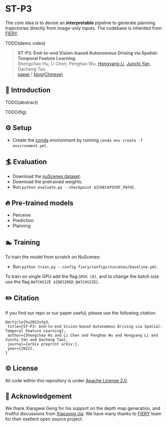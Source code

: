 # ST-P3

The core idea is to devise an **interpretable** pipeline to generate planning trajectories directly from image-only inputs. The codebase is inherited from [FIERY](https://github.com/wayveai/fiery).

TODO(demo video)

> **ST-P3: End-to-end Vision-based Autonomous Driving via Spatial-Temporal Feature Learning**  
> Shengchao Hu, Li Chen, Penghao Wu, [Hongyang Li](https://lihongyang.info/), [Junchi Yan](https://thinklab.sjtu.edu.cn/), Dacheng Tao.       
> [paper](https://arxiv.org/abs/) | [blog(Chinese)]()

## 🚗 Introduction

TODO(abstract)

TODO(fig)

## ⚙ Setup
- Create the [conda](https://docs.conda.io/en/latest/miniconda.html) environment by running `conda env create -f environment.yml`.

## 🏄 Evaluation
- Download the [nuScenes dataset](https://www.nuscenes.org/download).
- Download the pretrained weights.
- Run `python evaluate.py --checkpoint ${CHECKPOINT_PATH}`.

## 🔥 Pre-trained models
- Perceive
- Prediction
- Planning

## 🏊 Training
To train the model from scratch on NuScenes:
- Run `python train.py --config fiery/configs/nuscenes/baseline.yml`.

To train on single GPU add the flag `GPUS [0]`, and to change the batch size use the flag `BATCHSIZE ${DESIRED_BATCHSIZE}`.

## ✏️ Citation

If you find our repo or our paper useful, please use the following citation:

```
@article{hu2022stp3,
 title={ST-P3: End-to-end Vision-based Autonomous Driving via Spatial-Temporal Feature Learning}, 
 author={Shengchao Hu and Li Chen and Penghao Wu and Hongyang Li and Junchi Yan and Dacheng Tao},
 journal={arXiv preprint arXiv:},
 year={2022},
}
```

## ©️ License
All code within this repository is under [Apache License 2.0](https://www.apache.org/licenses/LICENSE-2.0).

## 🙌 Acknowledgement
We thank Xiangwei Geng for his support on the depth map generation, and fruitful discussions from [Xiaosong Jia](https://jiaxiaosong1002.github.io/). We have many thanks to [FIERY](https://github.com/wayveai/fiery) team for their exellent open source project.
